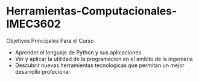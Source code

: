 # Herramientas-Computacionales-IMEC3602

Objetivos Principales Para el Curso
- Aprender el lenguaje de Python y sus aplicaciones
- Ver y aplicar la utilidad de la programacion en el ambito de la ingenieria
- Descubrir nuevas herramientas tecnologicas que permitan un mejor desarrollo profecional
